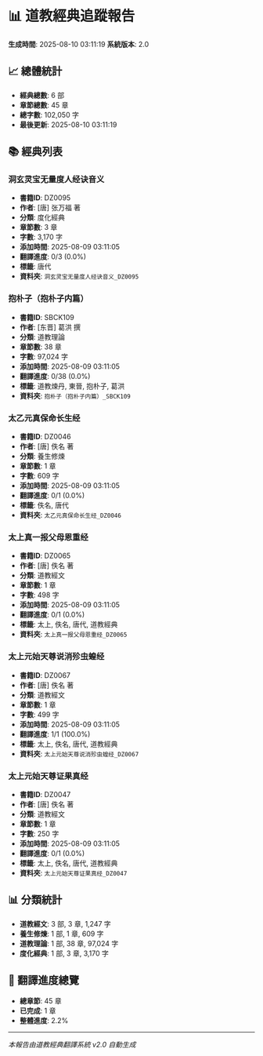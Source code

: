 # 📊 道教經典追蹤報告

**生成時間**: 2025-08-10 03:11:19
**系統版本**: 2.0

## 📈 總體統計

- **經典總數**: 6 部
- **章節總數**: 45 章
- **總字數**: 102,050 字
- **最後更新**: 2025-08-10 03:11:19

## 📚 經典列表

### 洞玄灵宝无量度人经诀音义

- **書籍ID**: DZ0095
- **作者**: [唐] 张万福 著
- **分類**: 度化經典
- **章節數**: 3 章
- **字數**: 3,170 字
- **添加時間**: 2025-08-09 03:11:05
- **翻譯進度**: 0/3 (0.0%)
- **標籤**: 唐代
- **資料夾**: `洞玄灵宝无量度人经诀音义_DZ0095`

### 抱朴子（抱朴子内篇）

- **書籍ID**: SBCK109
- **作者**: [东晋] 葛洪 撰
- **分類**: 道教理論
- **章節數**: 38 章
- **字數**: 97,024 字
- **添加時間**: 2025-08-09 03:11:05
- **翻譯進度**: 0/38 (0.0%)
- **標籤**: 道教煉丹, 東晉, 抱朴子, 葛洪
- **資料夾**: `抱朴子（抱朴子内篇）_SBCK109`

### 太乙元真保命长生经

- **書籍ID**: DZ0046
- **作者**: [唐] 佚名 著
- **分類**: 養生修煉
- **章節數**: 1 章
- **字數**: 609 字
- **添加時間**: 2025-08-09 03:11:05
- **翻譯進度**: 0/1 (0.0%)
- **標籤**: 佚名, 唐代
- **資料夾**: `太乙元真保命长生经_DZ0046`

### 太上真一报父母恩重经

- **書籍ID**: DZ0065
- **作者**: [唐] 佚名 著
- **分類**: 道教經文
- **章節數**: 1 章
- **字數**: 498 字
- **添加時間**: 2025-08-09 03:11:05
- **翻譯進度**: 0/1 (0.0%)
- **標籤**: 太上, 佚名, 唐代, 道教經典
- **資料夾**: `太上真一报父母恩重经_DZ0065`

### 太上元始天尊说消殄虫蝗经

- **書籍ID**: DZ0067
- **作者**: [唐] 佚名 著
- **分類**: 道教經文
- **章節數**: 1 章
- **字數**: 499 字
- **添加時間**: 2025-08-09 03:11:05
- **翻譯進度**: 1/1 (100.0%)
- **標籤**: 太上, 佚名, 唐代, 道教經典
- **資料夾**: `太上元始天尊说消殄虫蝗经_DZ0067`

### 太上元始天尊证果真经

- **書籍ID**: DZ0047
- **作者**: [唐] 佚名 著
- **分類**: 道教經文
- **章節數**: 1 章
- **字數**: 250 字
- **添加時間**: 2025-08-09 03:11:05
- **翻譯進度**: 0/1 (0.0%)
- **標籤**: 太上, 佚名, 唐代, 道教經典
- **資料夾**: `太上元始天尊证果真经_DZ0047`

## 📊 分類統計

- **道教經文**: 3 部, 3 章, 1,247 字
- **養生修煉**: 1 部, 1 章, 609 字
- **道教理論**: 1 部, 38 章, 97,024 字
- **度化經典**: 1 部, 3 章, 3,170 字


## 🎯 翻譯進度總覽

- **總章節**: 45 章
- **已完成**: 1 章
- **整體進度**: 2.2%

---
*本報告由道教經典翻譯系統 v2.0 自動生成*
